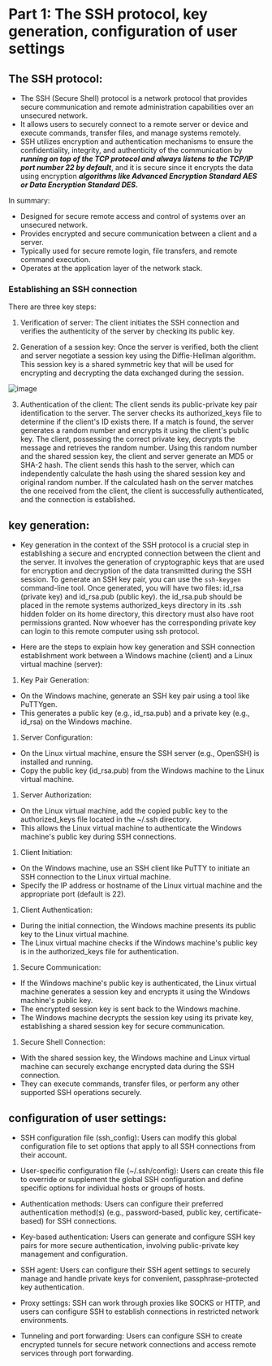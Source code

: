 # Part 1: The SSH protocol, key generation, configuration of user settings
## The SSH protocol:
- The SSH (Secure Shell) protocol is a network protocol that provides secure communication and remote administration capabilities over an unsecured network. 
- It allows users to securely connect to a remote server or device and execute commands, transfer files, and manage systems remotely. 
- SSH utilizes encryption and authentication mechanisms to ensure the confidentiality, integrity, and authenticity of the communication by ***running on top of the TCP protocol and always listens to the TCP/IP port number 22 by default***, and it is secure since it encrypts the data using encryption ***algorithms like Advanced Encryption Standard AES or Data Encryption Standard DES.***

In summary:
- Designed for secure remote access and control of systems over an unsecured network.
- Provides encrypted and secure communication between a client and a server.
- Typically used for secure remote login, file transfers, and remote command execution.
- Operates at the application layer of the network stack.

### Establishing an SSH connection
There are three key steps:
  
  1. Verification of server: The client initiates the SSH connection and verifies the authenticity of the server by checking its public key.
  
  2. Generation of a session key: Once the server is verified, both the client and server negotiate a session key using the Diffie-Hellman algorithm. This session key is a shared symmetric key that will be used for encrypting and decrypting the data exchanged during the session.
  
  ![image](https://github.com/Darwish-md/State-Exam-2023/assets/72353586/c29057c9-d9bd-4d00-94c9-ba43b47940ae)
  
  3. Authentication of the client: The client sends its public-private key pair identification to the server. The server checks its authorized_keys file to determine if the client's ID exists there. If a match is found, the server generates a random number and encrypts it using the client's public key. The client, possessing the correct private key, decrypts the message and retrieves the random number. Using this random number and the shared session key, the client and server generate an MD5 or SHA-2 hash. The client sends this hash to the server, which can independently calculate the hash using the shared session key and original random number. If the calculated hash on the server matches the one received from the client, the client is successfully authenticated, and the connection is established.
  
## key generation:
- Key generation in the context of the SSH protocol is a crucial step in establishing a secure and encrypted connection between the client and the server. It involves the generation of cryptographic keys that are used for encryption and decryption of the data transmitted during the SSH session. To generate an SSH key pair, you can use the `ssh-keygen` command-line tool. Once generated, you will have two files: id_rsa (private key) and id_rsa.pub (public key). the id_rsa.pub should be placed in the remote systems authorized_keys directory in its .ssh hidden folder on its home directory, this directory must also have root permissions granted. Now whoever has the corresponding private key can login to this remote computer using ssh protocol.

- Here are the steps to explain how key generation and SSH connection establishment work between a Windows machine (client) and a Linux virtual machine (server):

1. Key Pair Generation:
  - On the Windows machine, generate an SSH key pair using a tool like PuTTYgen.
  - This generates a public key (e.g., id_rsa.pub) and a private key (e.g., id_rsa) on the Windows machine.

1. Server Configuration:
  - On the Linux virtual machine, ensure the SSH server (e.g., OpenSSH) is installed and running.
  - Copy the public key (id_rsa.pub) from the Windows machine to the Linux virtual machine.

1. Server Authorization:
  - On the Linux virtual machine, add the copied public key to the authorized_keys file located in the ~/.ssh directory.
  - This allows the Linux virtual machine to authenticate the Windows machine's public key during SSH connections.

1. Client Initiation:
  - On the Windows machine, use an SSH client like PuTTY to initiate an SSH connection to the Linux virtual machine.
  - Specify the IP address or hostname of the Linux virtual machine and the appropriate port (default is 22).

1. Client Authentication:
  - During the initial connection, the Windows machine presents its public key to the Linux virtual machine.
  - The Linux virtual machine checks if the Windows machine's public key is in the authorized_keys file for authentication.

1. Secure Communication:
  - If the Windows machine's public key is authenticated, the Linux virtual machine generates a session key and encrypts it using the Windows machine's public key.
  - The encrypted session key is sent back to the Windows machine.
  - The Windows machine decrypts the session key using its private key, establishing a shared session key for secure communication.

1. Secure Shell Connection:
  - With the shared session key, the Windows machine and Linux virtual machine can securely exchange encrypted data during the SSH connection.
  - They can execute commands, transfer files, or perform any other supported SSH operations securely.
## configuration of user settings:
- SSH configuration file (ssh_config): Users can modify this global configuration file to set options that apply to all SSH connections from their account.

- User-specific configuration file (~/.ssh/config): Users can create this file to override or supplement the global SSH configuration and define specific options for individual hosts or groups of hosts.

- Authentication methods: Users can configure their preferred authentication method(s) (e.g., password-based, public key, certificate-based) for SSH connections.

- Key-based authentication: Users can generate and configure SSH key pairs for more secure authentication, involving public-private key management and configuration.

- SSH agent: Users can configure their SSH agent settings to securely manage and handle private keys for convenient, passphrase-protected key authentication.

- Proxy settings: SSH can work through proxies like SOCKS or HTTP, and users can configure SSH to establish connections in restricted network environments.

- Tunneling and port forwarding: Users can configure SSH to create encrypted tunnels for secure network connections and access remote services through port forwarding.
